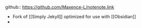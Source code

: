 ---
---

github:: https://github.com/Maxence-L/notenote.link

- Fork of [[Simply Jekyll]] optimized for use with [[Obsidian]]
-
